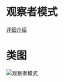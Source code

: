 # 观察者模式
[详细介绍](http://www.bughui.com/2017/07/26/gof-design-pattern-observer/)
# 类图
![观察者模式](https://github.com/elvinzeng/java-design-pattern-samples/raw/master/observer/diagrams/observer.png "observer")
